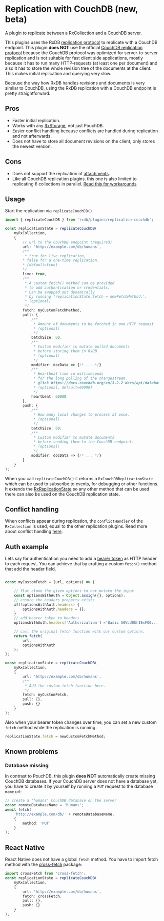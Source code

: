 # Replication with CouchDB (new, beta)

A plugin to replicate between a RxCollection and a CouchDB server.

This plugins uses the RxDB [replication protocol](./replication.md) to replicate with a CouchDB endpoint. This plugin **does NOT** use the official [CouchDB replication protocol](https://docs.couchdb.org/en/3.2.2-docs/replication/protocol.html) because the CouchDB protocol was optimized for server-to-server replication and is not suitable for fast client side applications, mostly because it has to run many HTTP-requests (at least one per document) and also it has to store the whole revision tree of the documents at the client. This makes initial replication and querying very slow.

Because the way how RxDB handles revisions and documents is very similar to CouchDB, using the RxDB replication with a CouchDB endpoint is pretty straightforward.

## Pros

- Faster initial replication.
- Works with any [RxStorage](./rx-storage.md), not just PouchDB.
- Easier conflict handling because conflicts are handled during replication and not afterwards.
- Does not have to store all document revisions on the client, only stores the newest version.

## Cons

- Does not support the replication of [attachments](./rx-attachment.md).
- Like all CouchDB replication plugins, this one is also limited to replicating 6 collections in parallel. [Read this for workarounds](./replication-couchdb.md#limitations)


## Usage

Start the replication via `replicateCouchDB()`.

```ts
import { replicateCouchDB } from 'rxdb/plugins/replication-couchdb';

const replicationState = replicateCouchDB(
    myRxCollection,
    {
        // url to the CouchDB endpoint (required)
        url: 'http://example.com/db/humans',
        /**
         * true for live replication,
        * false for a one-time replication.
        * [default=true]
        */
        live: true,
        /**
         * A custom fetch() method can be provided
         * to add authentication or credentials.
         * Can be swapped out dynamically
         * by running 'replicationState.fetch = newFetchMethod;'.
         * (optional)
         */
        fetch: myCustomFetchMethod,
        pull: {
            /**
             * Amount of documents to be fetched in one HTTP request
             * (optional)
             */
            batchSize: 60,
            /**
             * Custom modifier to mutate pulled documents
             * before storing them in RxDB.
             * (optional)
             */
            modifier: docData => {/* ... */} 
            /**
             * Heartbeat time in milliseconds
             * for the long polling of the changestream.
             * @link https://docs.couchdb.org/en/3.2.2-docs/api/database/changes.html
             * (optional, default=60000)
             */
            heartbeat: 60000
        },
        push: {
            /**
             * How many local changes to process at once.
             * (optional)
             */
            batchSize: 60;
            /**
             * Custom modifier to mutate documents
             * before sending them to the CouchDB endpoint.
             * (optional)
             */
            modifier: docData => {/* ... */} 
        }
    }
);
```

When you call `replicateCouchDB()` it returns a `RxCouchDBReplicationState` which can be used to subscribe to events, for debugging or other functions. It extends the [RxReplicationState](./replication.md) so any other method that can be used there can also be used on the CouchDB replication state.

## Conflict handling

When conflicts appear during replication, the `conflictHandler` of the `RxCollection` is used, equal to the other replication plugins. Read more about conflict handling [here](./replication.md#conflict-handling).

## Auth example

Lets say for authentication you need to add a [bearer token](https://swagger.io/docs/specification/authentication/bearer-authentication/) as HTTP header to each request. You can achieve that by crafting a custom `fetch()` method that add the header field.


```ts

const myCustomFetch = (url, options) => {

    // flat clone the given options to not mutate the input
    const optionsWithAuth = Object.assign({}, options);
    // ensure the headers property exists
    if(!optionsWithAuth.headers) {
        optionsWithAuth.headers = {};
    }
    // add bearer token to headers
    optionsWithAuth.headers['Authorization'] ='Basic S0VLU0UhIExFQ0...';

    // call the original fetch function with our custom options.
    return fetch(
        url,
        optionsWithAuth
    );
};

const replicationState = replicateCouchDB(
    myRxCollection,
    {
        url: 'http://example.com/db/humans',
        /**
         * Add the custom fetch function here.
         */
        fetch: myCustomFetch,
        pull: {},
        push: {}
    }
);
```

Also when your bearer token changes over time, you can set a new custom `fetch` method while the replication is running:

```ts
replicationState.fetch = newCustomFetchMethod;
```

## Known problems

### Database missing

In contrast to PouchDB, this plugin **does NOT** automatically create missing CouchDB databases.
If your CouchDB server does not have a database yet, you have to create it by yourself by running a `PUT` request to the database `name` url:

```ts
// create a 'humans' CouchDB database on the server
const remoteDatabaseName = 'humans';
await fetch(
    'http://example.com/db/' + remoteDatabaseName,
    {
        method: 'PUT'
    }
);
```

## React Native

React Native does not have a global `fetch` method. You have to import fetch method with the [cross-fetch](https://www.npmjs.com/package/cross-fetch) package:

```ts
import crossFetch from 'cross-fetch';
const replicationState = replicateCouchDB(
    myRxCollection,
    {
        url: 'http://example.com/db/humans',
        fetch: crossFetch,
        pull: {},
        push: {}
    }
);
```
